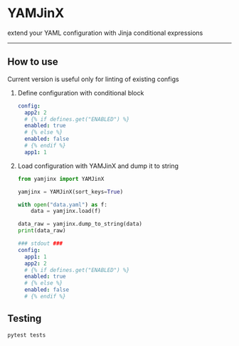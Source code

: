 

# YAMJinX 

extend your YAML configuration with Jinja conditional expressions

---

## How to use

Current version is useful only for linting of existing configs

1. Define configuration with conditional block  

    ```yaml
    config:
      app2: 2
      # {% if defines.get("ENABLED") %}
      enabled: true
      # {% else %}
      enabled: false
      # {% endif %}
      app1: 1
    ```
2. Load configuration with YAMJinX and dump it to string

    ```python
    from yamjinx import YAMJinX

    yamjinx = YAMJinX(sort_keys=True)

    with open("data.yaml") as f:
        data = yamjinx.load(f)

    data_raw = yamjinx.dump_to_string(data)
    print(data_raw)
    ```
    ```yaml
    ### stdout ###
    config:
      app1: 1
      app2: 2
      # {% if defines.get("ENABLED") %}
      enabled: true
      # {% else %}
      enabled: false
      # {% endif %}
    ```


## Testing

```bash
pytest tests
```